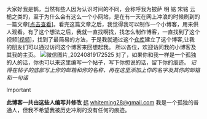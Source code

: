 大家好我是鹤，当然有些人因为认识时间的不同，会称呼我为披萨  明 铭 宋铭 云栀之类的，至于为什么会有这么一个小网站，是在有一天在网上冲浪的时候刷到的一篇文章[[点击查看](https://laike9m.com/blog/people-die-but-long-live-github,122/)]。看完这篇文章之后，我觉得我可以制作一个小博客，用来供人观看。有了这个想法之后，我就一直找啊找，找怎么制作博客，一直找到了这个视频[[视频](https://www.bilibili.com/video/BV1GM4m1m7ZD/)]，找到了最简易的方法，于是我就通过这个[仓库](https://github.com/Meekdai/Gmeek-template)建立了这个博客,让我的朋友们可以通过访问这个博客来回想起我。
所以各位，欢迎访问我的小博客及其我的主页。
![微信图片_20240819172525](https://github.com/user-attachments/assets/8812443e-c1e0-4d9b-94c5-cb9569b363a4)
对了，如果你和我一样是一个孤独的人的话，你也可以来这里编写一个帖子，写下你想说的话，留下你的痕迹。
_记得在帖子的底部写上你的邮箱和你的名称，再在这里添加上你的名字及其你的邮箱和一句话_

> [!IMPORTANT]
> **此博客一共由这些人编写并修改**
[鹤](https://github.com/yunzhi-tenthofadis) whiteming28@gmail.com 我是一个孤独的普通人，但我不希望我被历史冲刷的没有任何的痕迹。